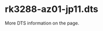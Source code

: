 # rk3288-az01-jp11.dts

More DTS information on the [](Linux-DTSs.md) page.

<code-block src="dts/rk3288-az01-jp11.dts" />
